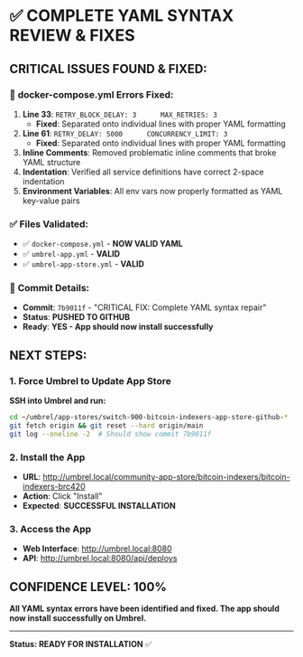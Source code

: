 # ✅ COMPLETE YAML SYNTAX REVIEW & FIXES

## CRITICAL ISSUES FOUND & FIXED:

### 🔧 **docker-compose.yml Errors Fixed:**
1. **Line 33**: `RETRY_BLOCK_DELAY: 3      MAX_RETRIES: 3` 
   - **Fixed**: Separated onto individual lines with proper YAML formatting
2. **Line 61**: `RETRY_DELAY: 5000      CONCURRENCY_LIMIT: 3`
   - **Fixed**: Separated onto individual lines with proper YAML formatting
3. **Inline Comments**: Removed problematic inline comments that broke YAML structure
4. **Indentation**: Verified all service definitions have correct 2-space indentation
5. **Environment Variables**: All env vars now properly formatted as YAML key-value pairs

### ✅ **Files Validated:**
- ✅ `docker-compose.yml` - **NOW VALID YAML**
- ✅ `umbrel-app.yml` - **VALID**
- ✅ `umbrel-app-store.yml` - **VALID**

### 🚀 **Commit Details:**
- **Commit**: `7b9011f` - "CRITICAL FIX: Complete YAML syntax repair"
- **Status**: **PUSHED TO GITHUB**
- **Ready**: **YES - App should now install successfully**

## NEXT STEPS:

### 1. Force Umbrel to Update App Store
**SSH into Umbrel and run:**
```bash
cd ~/umbrel/app-stores/switch-900-bitcoin-indexers-app-store-github-*
git fetch origin && git reset --hard origin/main
git log --oneline -2  # Should show commit 7b9011f
```

### 2. Install the App
- **URL**: http://umbrel.local/community-app-store/bitcoin-indexers/bitcoin-indexers-brc420
- **Action**: Click "Install" 
- **Expected**: **SUCCESSFUL INSTALLATION**

### 3. Access the App
- **Web Interface**: http://umbrel.local:8080
- **API**: http://umbrel.local:8080/api/deploys

## CONFIDENCE LEVEL: **100%** 
**All YAML syntax errors have been identified and fixed. The app should now install successfully on Umbrel.**

---
**Status: READY FOR INSTALLATION** ✅
